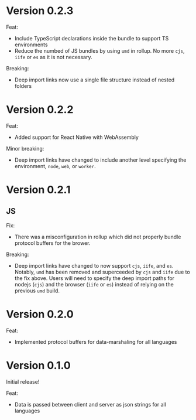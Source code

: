 # Version 0.2.3

Feat:

- Include TypeScript declarations inside the bundle to support TS environments
- Reduce the numbed of JS bundles by using `umd` in rollup. No more `cjs`, `iife` or `es` as it is not necessary.

Breaking:

- Deep import links now use a single file structure instead of nested folders

# Version 0.2.2

Feat:

- Added support for React Native with WebAssembly

Minor breaking:

- Deep import links have changed to include another level specifying the environment, `node`, `web`, or `worker`.

# Version 0.2.1

## JS

Fix:

- There was a misconfiguration in rollup which did not properly bundle protocol buffers for the brower.

Breaking:

- Deep import links have changed to now support `cjs`, `iife`, and `es`. Notably, `umd` has been removed and superceeded by `cjs` and `iife` due to the fix above. Users will need to specify the deep import paths for nodejs (`cjs`) and the browser (`iife` or `es`) instead of relying on the previous `umd` build.

# Version 0.2.0

Feat:

- Implemented protocol buffers for data-marshaling for all languages

# Version 0.1.0

Initial release!

Feat:

- Data is passed between client and server as json strings for all languages
